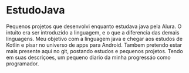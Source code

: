 # EstudoJava
Pequenos projetos que desenvolvi enquanto estudava java pela Alura. O intuito era ser introduzido a linguagem, e o que a diferencia das demais linguagens.
Meu objetivo com a linguagem java e chegar aos estudos de Kotlin e pisar no universo de apps para Android.
Tambem pretendo estar mais presente aqui no git, postando estudos e pequenos projetos. Tendo em suas descriçoes, um pequeno diario da minha progressáo como programador.
